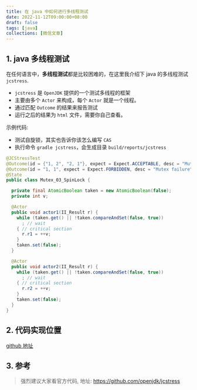 ```yaml
---
title: 在 java 中如何进行多线程测试
date: 2022-11-12T09:00:00+08:00
draft: false
tags: [java]
collections: [微信文章]
---
```


## 1. java 多线程测试

在任何语言中，**多线程测试**都是比较困难的，在这里我介绍下 java 的多线程测试 `jcstress`.

* `jcstress` 是 `OpenJDK` 提供的一个测试多线程的框架
* 主要由多个 `Actor` 来构成，每个 `Actor` 就是一个线程。
* 通过匹配 `Outcome` 的结果来报告测试
* 运行之后的结果为 `html` 文件，需要你自己查看。

示例代码:

* 测试自旋锁，其实也告诉你该怎么编写 `CAS`
* 执行命令 `gradle jcstress`，会生成目录 `build/reports/jcstress` 

```java
@JCStressTest
@Outcome(id = {"1, 2", "2, 1"}, expect = Expect.ACCEPTABLE, desc = "Mutex works")
@Outcome(id = "1, 1", expect = Expect.FORBIDDEN, desc = "Mutex failure")
@State
public class Mutex_03_SpinLock {

  private final AtomicBoolean taken = new AtomicBoolean(false);
  private int v;

  @Actor
  public void actor1(II_Result r) {
    while (taken.get() || !taken.compareAndSet(false, true))
      ; // wait
    { // critical section
      r.r1 = ++v;
    }
    taken.set(false);
  }

  @Actor
  public void actor2(II_Result r) {
    while (taken.get() || !taken.compareAndSet(false, true))
      ; // wait
    { // critical section
      r.r2 = ++v;
    }
    taken.set(false);
  }
}
```

## 2. 代码实现位置

[github 地址](https://github.com/ooooo-youwillsee/java-framework-guide/blob/main/demo-java-jcstress)


## 3. 参考

> 强烈建议大家看官方代码, 地址: https://github.com/openjdk/jcstress